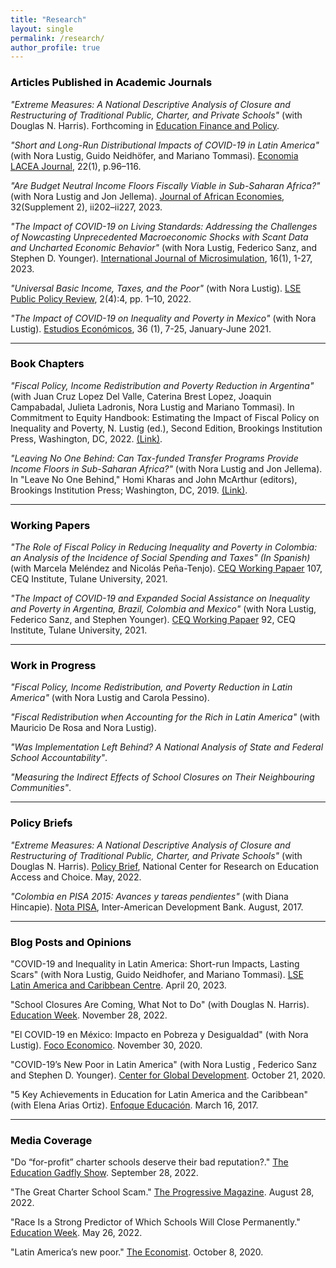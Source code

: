 ```yaml
---
title: "Research"
layout: single
permalink: /research/
author_profile: true
---
```


### <span style="color:#000000">Articles Published in Academic Journals</span> 

*"Extreme Measures: A National Descriptive Analysis of Closure and Restructuring of Traditional Public, Charter, and Private Schools"* (with Douglas N. Harris). 
Forthcoming in [Education Finance and Policy](https://direct.mit.edu/edfp/article-abstract/doi/10.1162/edfp_a_00386/112923/Extreme-Measures-A-National-Descriptive-Analysis?redirectedFrom=fulltext).

*"Short and Long-Run Distributional Impacts of COVID-19 in Latin America"* (with Nora Lustig, Guido Neidhöfer, and Mariano Tommasi). 
[Economia LACEA Journal](https://economia.lse.ac.uk/articles/10.31389/eco.3), 22(1), p.96–116. 

*"Are Budget Neutral Income Floors Fiscally Viable in Sub-Saharan Africa?"* (with Nora Lustig and Jon Jellema). 
[Journal of African Economies](https://academic.oup.com/jae/article/32/Supplement_2/ii202/7118990), 32(Supplement 2), ii202–ii227, 2023.

*"The Impact of COVID-19 on Living Standards: Addressing the Challenges of Nowcasting Unprecedented Macroeconomic Shocks with Scant Data and Uncharted Economic Behavior"* (with Nora Lustig, Federico Sanz, and Stephen D. Younger). 
[International Journal of Microsimulation](https://www.microsimulation.pub/articles/00273), 16(1), 1-27, 2023.

*"Universal Basic Income, Taxes, and the Poor"* (with Nora Lustig). 
[LSE Public Policy Review](https://ppr.lse.ac.uk/articles/10.31389/lseppr.67/), 2(4):4, pp. 1–10, 2022.

*"The Impact of COVID-19 on Inequality and Poverty in Mexico"* (with Nora Lustig). 
[Estudios Económicos](https://estudioseconomicos.colmex.mx/index.php/economicos/article/view/416), 36 (1), 7-25, January-June 2021.

---

### <span style="color:#000000">Book Chapters</span>  

*"Fiscal Policy, Income Redistribution and Poverty Reduction in Argentina"* (with Juan Cruz Lopez Del Valle, Caterina Brest Lopez, Joaquin Campabadal, Julieta Ladronis, Nora Lustig and Mariano Tommasi). 
In Commitment to Equity Handbook: Estimating the Impact of Fiscal Policy on Inequality and Poverty, N. Lustig (ed.), Second Edition, Brookings Institution Press, Washington, DC, 2022. [(Link)](https://commitmentoequity.org/wp-content/uploads/2023/04/CEQ-Handbook-Volume-1-.pdf).

*"Leaving No One Behind: Can Tax-funded Transfer Programs Provide Income Floors in Sub-Saharan Africa?"* (with Nora Lustig and Jon Jellema).
In "Leave No One Behind," Homi Kharas and John McArthur (editors), Brookings Institution Press; Washington, DC, 2019. [(Link)](https://www.brookings.edu/wp-content/uploads/2019/09/LNOB_Chapter9.pdf).

---

### <span style="color:#000000">Working Papers</span> 

*"The Role of Fiscal Policy in Reducing Inequality and Poverty in Colombia: an Analysis of the Incidence of Social Spending and Taxes" (In Spanish)* (with Marcela Meléndez and Nicolás Peña-Tenjo). 
[CEQ Working Papaer](http://repec.tulane.edu/RePEc/ceq/ceq107.pdf) 107, CEQ Institute, Tulane University, 2021.

*"The Impact of COVID-19 and Expanded Social Assistance on Inequality and Poverty in Argentina, Brazil, Colombia and Mexico"* (with Nora Lustig, Federico Sanz, and Stephen Younger). 
[CEQ Working Papaer](http://repec.tulane.edu/RePEc/ceq/ceq92.pdf) 92, CEQ Institute, Tulane University, 2021.

---

### <span style="color:#000000">Work in Progress</span>  

*"Fiscal Policy, Income Redistribution, and Poverty Reduction in Latin America"* (with Nora Lustig and Carola Pessino).

*"Fiscal Redistribution when Accounting for the Rich in Latin America"* (with Mauricio De Rosa and Nora Lustig).

*"Was Implementation Left Behind? A National Analysis of State and Federal School Accountability"*.

*"Measuring the Indirect Effects of School Closures on Their Neighbouring Communities"*.

---

### <span style="color:#000000">Policy Briefs</span> 

*"Extreme Measures: A National Descriptive Analysis of Closure and Restructuring of Traditional Public, Charter, and Private Schools"* (with Douglas N. Harris).
[Policy Brief](https://reachcentered.org/uploads/policybrief/REACH-National-Closure-Restructuring-2022-05-24.pdf), National Center for Research on Education Access and Choice. May, 2022.

*"Colombia en PISA 2015: Avances y tareas pendientes"* (with Diana Hincapie). 
[Nota PISA](https://publications.iadb.org/es/colombia-en-pisa-2015-avances-y-tareas-pendientes), Inter-American Development Bank. August, 2017. 

---

### <span style="color:#000000">Blog Posts and Opinions</span> 

"COVID-19 and Inequality in Latin America: Short-run Impacts, Lasting Scars" (with Nora Lustig, Guido Neidhofer, and Mariano Tommasi). [LSE Latin America and Caribbean Centre](https://blogs.lse.ac.uk/latamcaribbean/2023/04/20/covid-19-inequality-in-latin-america-short-run-impacts-lasting-scars/). April 20, 2023.

"School Closures Are Coming, What Not to Do" (with Douglas N. Harris). [Education Week](https://www.edweek.org/leadership/opinion-school-closures-are-coming-what-not-to-do/2022/11). November 28, 2022.

"El COVID-19 en México: Impacto en Pobreza y Desigualdad" (with Nora Lustig). [Foco Economico](https://dev.focoeconomico.org/2020/11/30/el-covid-19-en-mexico-impacto-en-pobreza-y-desigualdad/). November 30, 2020.

"COVID-19’s New Poor in Latin America" (with Nora Lustig , Federico Sanz and Stephen D. Younger). [Center for Global Development](https://www.cgdev.org/blog/covid-19s-new-poor-latin-america). October 21, 2020.

"5 Key Achievements in Education for Latin America and the Caribbean" (with Elena Arias Ortiz). [Enfoque Educación](https://blogs.iadb.org/educacion/en/cima-5-key-achievements-in-education-for-latin-america-and-the-caribbean/). March 16, 2017.

---

### <span style="color:#000000">Media Coverage</span> 

"Do “for-profit” charter schools deserve their bad reputation?." [The Education Gadfly Show](https://fordhaminstitute.org/national/resources/education-gadfly-show-839-do-profit-charter-schools-deserve-their-bad-reputation). September 28, 2022.

"The Great Charter School Scam." [The Progressive Magazine](https://progressive.org/magazine/the-great-charter-school-scam-burris/). August 28, 2022.

"Race Is a Strong Predictor of Which Schools Will Close Permanently." [Education Week](https://www.edweek.org/leadership/race-is-a-strong-predictor-of-which-schools-will-close-permanently-study-shows/2022/05). May 26, 2022.

"Latin America’s new poor." [The Economist](https://www.economist.com/the-americas/2020/10/08/latin-americas-new-poor). October 8, 2020.



